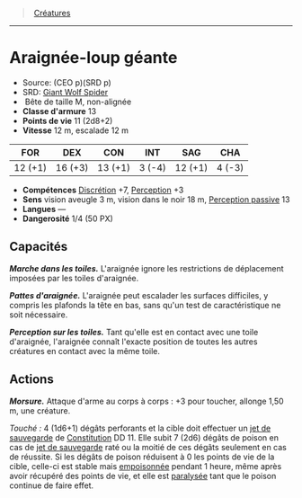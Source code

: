 ﻿---
!MonsterItem
Family: MonsterHD
Type: Bête
Size: M
Alignment: non-alignée
ArmorClass: 13
HitPoints: 11 (2d8+2)
Speed: 12 m, escalade 12 m
Strength: 12 (+1)
Dexterity: 16 (+3)
Constitution: 13 (+1)
Intelligence: ' 3 (-4)'
Wisdom: 12 (+1)
Charisma: ' 4 (-3)'
Skills: '[Discrétion](hd_abilities_dexterity_discretion.md) +7, [Perception](hd_abilities_wisdom_perception.md) +3'
Senses: vision aveugle 3 m, vision dans le noir 18 m, [Perception passive](hd_abilities_dexterity_perception_passive.md) 13
Languages: —
Challenge: 1/4 (50 PX)
Id: monsters_hd.md#araignée-loup-géante
ParentLink: monsters_hd.md#créatures
Name: Araignée-loup géante
ParentName: Créatures
NameLevel: 1
AltName: '[Giant Wolf Spider](srd_monsters_giant_wolf_spider.md)'
Source: (CEO p)(SRD p)
Attributes:
  Name: Araignée-loup géante
  Markdown: >+
    # <!--Name-->Araignée-loup géante<!--/Name-->


    - Source: <!--Source-->(CEO p)(SRD p)<!--/Source-->

    - SRD: <!--AltName-->[Giant Wolf Spider](srd_monsters_giant_wolf_spider.md)<!--/AltName-->

    -  <!--Type-->Bête<!--/Type--> de taille <!--Size-->M<!--/Size-->, <!--Alignment-->non-alignée<!--/Alignment-->

    - **Classe d'armure** <!--ArmorClass-->13<!--/ArmorClass-->

    - **Points de vie** <!--HitPoints-->11 (2d8+2)<!--/HitPoints-->

    - **Vitesse** <!--Speed-->12 m, escalade 12 m<!--/Speed-->


    |FOR|DEX|CON|INT|SAG|CHA|

    |---|---|---|---|---|---|

    |<!--Strength-->12 (+1)<!--/Strength-->|<!--Dexterity-->16 (+3)<!--/Dexterity-->|<!--Constitution-->13 (+1)<!--/Constitution-->|<!--Intelligence--> 3 (-4)<!--/Intelligence-->|<!--Wisdom-->12 (+1)<!--/Wisdom-->|<!--Charisma--> 4 (-3)<!--/Charisma-->|


    - **Compétences** <!--Skills-->[Discrétion](hd_abilities_dexterity_discretion.md) +7, [Perception](hd_abilities_wisdom_perception.md) +3<!--/Skills-->

    - **Sens** <!--Senses-->vision aveugle 3 m, vision dans le noir 18 m, [Perception passive](hd_abilities_dexterity_perception_passive.md) 13<!--/Senses-->

    - **Langues** <!--Languages-->—<!--/Languages-->

    - **Dangerosité** <!--Challenge-->1/4 (50 PX)<!--/Challenge-->


    ## Capacités


    **_Marche dans les toiles._** L'araignée ignore les restrictions de déplacement imposées par les toiles d'araignée.


    **_Pattes d'araignée._** L'araignée peut escalader les surfaces difficiles, y compris les plafonds la tête en bas, sans qu'un test de caractéristique ne soit nécessaire.


    **_Perception sur les toiles._** Tant qu'elle est en contact avec une toile d'araignée, l'araignée connaît l'exacte position de toutes les autres créatures en contact avec la même toile.


    ## Actions


    **_Morsure._** Attaque d'arme au corps à corps : +3 pour toucher, allonge 1,50 m, une créature.


    _Touché :_ 4 (1d6+1) dégâts perforants et la cible doit effectuer un [jet de sauvegarde](hd_abilities_jets_de_sauvegarde.md) de [Constitution](hd_abilities_constitution.md) DD 11. Elle subit 7 (2d6) dégâts de poison en cas de [jet de sauvegarde](hd_abilities_jets_de_sauvegarde.md) raté ou la moitié de ces dégâts seulement en cas de réussite. Si les dégâts de poison réduisent à 0 les points de vie de la cible, celle-ci est stable mais [empoisonnée](hd_conditions_empoisonne.md) pendant 1 heure, même après avoir récupéré des points de vie, et elle est [paralysée](hd_conditions_paralyse.md) tant que le poison continue de faire effet.

  Source: (CEO p)(SRD p)
  AltName: '[Giant Wolf Spider](srd_monsters_giant_wolf_spider.md)'
  Type: Bête
  Size: M
  Alignment: non-alignée
  ArmorClass: 13
  HitPoints: 11 (2d8+2)
  Speed: 12 m, escalade 12 m
  Strength: 12 (+1)
  Dexterity: 16 (+3)
  Constitution: 13 (+1)
  Intelligence: ' 3 (-4)'
  Wisdom: 12 (+1)
  Charisma: ' 4 (-3)'
  Skills: '[Discrétion](hd_abilities_dexterity_discretion.md) +7, [Perception](hd_abilities_wisdom_perception.md) +3'
  Senses: vision aveugle 3 m, vision dans le noir 18 m, [Perception passive](hd_abilities_dexterity_perception_passive.md) 13
  Languages: —
  Challenge: 1/4 (50 PX)
AttributesDictionary: >+
  Name: Araignée-loup géante

  Markdown: >+

    # <!--Name-->Araignée-loup géante<!--/Name-->





    - Source: <!--Source-->(CEO p)(SRD p)<!--/Source-->



    - SRD: <!--AltName-->[Giant Wolf Spider](srd_monsters_giant_wolf_spider.md)<!--/AltName-->



    -  <!--Type-->Bête<!--/Type--> de taille <!--Size-->M<!--/Size-->, <!--Alignment-->non-alignée<!--/Alignment-->



    - **Classe d'armure** <!--ArmorClass-->13<!--/ArmorClass-->



    - **Points de vie** <!--HitPoints-->11 (2d8+2)<!--/HitPoints-->



    - **Vitesse** <!--Speed-->12 m, escalade 12 m<!--/Speed-->





    |FOR|DEX|CON|INT|SAG|CHA|



    |---|---|---|---|---|---|



    |<!--Strength-->12 (+1)<!--/Strength-->|<!--Dexterity-->16 (+3)<!--/Dexterity-->|<!--Constitution-->13 (+1)<!--/Constitution-->|<!--Intelligence--> 3 (-4)<!--/Intelligence-->|<!--Wisdom-->12 (+1)<!--/Wisdom-->|<!--Charisma--> 4 (-3)<!--/Charisma-->|





    - **Compétences** <!--Skills-->[Discrétion](hd_abilities_dexterity_discretion.md) +7, [Perception](hd_abilities_wisdom_perception.md) +3<!--/Skills-->



    - **Sens** <!--Senses-->vision aveugle 3 m, vision dans le noir 18 m, [Perception passive](hd_abilities_dexterity_perception_passive.md) 13<!--/Senses-->



    - **Langues** <!--Languages-->—<!--/Languages-->



    - **Dangerosité** <!--Challenge-->1/4 (50 PX)<!--/Challenge-->





    ## Capacités





    **_Marche dans les toiles._** L'araignée ignore les restrictions de déplacement imposées par les toiles d'araignée.





    **_Pattes d'araignée._** L'araignée peut escalader les surfaces difficiles, y compris les plafonds la tête en bas, sans qu'un test de caractéristique ne soit nécessaire.





    **_Perception sur les toiles._** Tant qu'elle est en contact avec une toile d'araignée, l'araignée connaît l'exacte position de toutes les autres créatures en contact avec la même toile.





    ## Actions





    **_Morsure._** Attaque d'arme au corps à corps : +3 pour toucher, allonge 1,50 m, une créature.





    _Touché :_ 4 (1d6+1) dégâts perforants et la cible doit effectuer un [jet de sauvegarde](hd_abilities_jets_de_sauvegarde.md) de [Constitution](hd_abilities_constitution.md) DD 11. Elle subit 7 (2d6) dégâts de poison en cas de [jet de sauvegarde](hd_abilities_jets_de_sauvegarde.md) raté ou la moitié de ces dégâts seulement en cas de réussite. Si les dégâts de poison réduisent à 0 les points de vie de la cible, celle-ci est stable mais [empoisonnée](hd_conditions_empoisonne.md) pendant 1 heure, même après avoir récupéré des points de vie, et elle est [paralysée](hd_conditions_paralyse.md) tant que le poison continue de faire effet.



  Source: (CEO p)(SRD p)

  AltName: '[Giant Wolf Spider](srd_monsters_giant_wolf_spider.md)'

  Type: Bête

  Size: M

  Alignment: non-alignée

  ArmorClass: 13

  HitPoints: 11 (2d8+2)

  Speed: 12 m, escalade 12 m

  Strength: 12 (+1)

  Dexterity: 16 (+3)

  Constitution: 13 (+1)

  Intelligence: ' 3 (-4)'

  Wisdom: 12 (+1)

  Charisma: ' 4 (-3)'

  Skills: '[Discrétion](hd_abilities_dexterity_discretion.md) +7, [Perception](hd_abilities_wisdom_perception.md) +3'

  Senses: vision aveugle 3 m, vision dans le noir 18 m, [Perception passive](hd_abilities_dexterity_perception_passive.md) 13

  Languages: —

  Challenge: 1/4 (50 PX)

---
> [Créatures](hd_monsters.md)

---

# Araignée-loup géante

- Source: (CEO p)(SRD p)
- SRD: [Giant Wolf Spider](srd_monsters_giant_wolf_spider.md)
-  Bête de taille M, non-alignée
- **Classe d'armure** 13
- **Points de vie** 11 (2d8+2)
- **Vitesse** 12 m, escalade 12 m

|FOR|DEX|CON|INT|SAG|CHA|
|---|---|---|---|---|---|
|12 (+1)|16 (+3)|13 (+1)| 3 (-4)|12 (+1)| 4 (-3)|

- **Compétences** [Discrétion](hd_abilities_dexterity_discretion.md) +7, [Perception](hd_abilities_wisdom_perception.md) +3
- **Sens** vision aveugle 3 m, vision dans le noir 18 m, [Perception passive](hd_abilities_dexterity_perception_passive.md) 13
- **Langues** —
- **Dangerosité** 1/4 (50 PX)

## Capacités

**_Marche dans les toiles._** L'araignée ignore les restrictions de déplacement imposées par les toiles d'araignée.

**_Pattes d'araignée._** L'araignée peut escalader les surfaces difficiles, y compris les plafonds la tête en bas, sans qu'un test de caractéristique ne soit nécessaire.

**_Perception sur les toiles._** Tant qu'elle est en contact avec une toile d'araignée, l'araignée connaît l'exacte position de toutes les autres créatures en contact avec la même toile.

## Actions

**_Morsure._** Attaque d'arme au corps à corps : +3 pour toucher, allonge 1,50 m, une créature.

_Touché :_ 4 (1d6+1) dégâts perforants et la cible doit effectuer un [jet de sauvegarde](hd_abilities_jets_de_sauvegarde.md) de [Constitution](hd_abilities_constitution.md) DD 11. Elle subit 7 (2d6) dégâts de poison en cas de [jet de sauvegarde](hd_abilities_jets_de_sauvegarde.md) raté ou la moitié de ces dégâts seulement en cas de réussite. Si les dégâts de poison réduisent à 0 les points de vie de la cible, celle-ci est stable mais [empoisonnée](hd_conditions_empoisonne.md) pendant 1 heure, même après avoir récupéré des points de vie, et elle est [paralysée](hd_conditions_paralyse.md) tant que le poison continue de faire effet.

